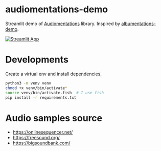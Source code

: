 # audiomentations-demo
Streamlit demo of [Audiomentations](https://github.com/iver56/audiomentations) library. Inspired by [albumentations-demo](https://github.com/IliaLarchenko/albumentations-demo).

[![Streamlit App](https://static.streamlit.io/badges/streamlit_badge_black_white.svg)](https://example-audiomentations.streamlit.app)

# Developments
Create a virtual env and install dependencies.
```sh
python3 -m venv venv
chmod +x venv/bin/activate*
source venv/bin/activate.fish  # I use fish
pip install -r requirements.txt
```

# Audio samples source
* https://onlinesequencer.net/
* https://freesound.org/
* https://bigsoundbank.com/
